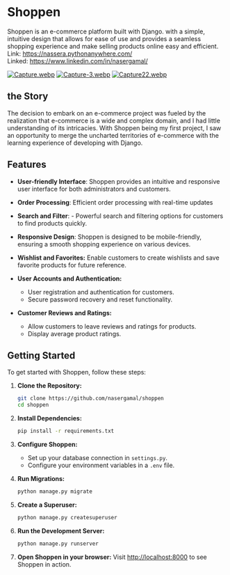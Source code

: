 # Shoppen
Shoppen is an e-commerce platform built with Django. with a simple, intuitive design that allows for ease of use and provides a seamless shopping experience and make selling products online easy and efficient. \
Link: https://nassera.pythonanywhere.com/ \
Linked: https://www.linkedin.com/in/nasergamal/ 

[![Capture.webp](https://i.postimg.cc/nz6xbnJk/Capture.webp)](https://postimg.cc/9RtKy5zR)
[![Capture-3.webp](https://i.postimg.cc/hj0LNtTF/Capture-3.webp)](https://postimg.cc/wy7RmHwF)
[![Capture22.webp](https://i.postimg.cc/KjzMVrmL/Capture22.webp)](https://postimg.cc/njyr9mjc)

## the Story
The decision to embark on an e-commerce project was fueled by the realization that e-commerce is a wide and complex domain, and I had little understanding of its intricacies. With Shoppen being my first project, I saw an opportunity to merge the uncharted territories of e-commerce with the learning experience of developing with Django.
## Features
- **User-friendly Interface**: Shoppen provides an intuitive and responsive user interface for both administrators and customers.
- **Order Processing**: Efficient order processing with real-time updates

- **Search and Filter**: - Powerful search and filtering options for customers to find products quickly.

- **Responsive Design**: Shoppen is designed to be mobile-friendly, ensuring a smooth shopping experience on various devices.

- **Wishlist and Favorites:** Enable customers to create wishlists and save favorite products for future reference.

- **User Accounts and Authentication:**
   - User registration and authentication for customers.
   - Secure password recovery and reset functionality.

- **Customer Reviews and Ratings:** 
   - Allow customers to leave reviews and ratings for products.
   - Display average product ratings.


## Getting Started

To get started with Shoppen, follow these steps:

1. **Clone the Repository:**
   ```bash
   git clone https://github.com/nasergamal/shoppen
   cd shoppen
   ```

2. **Install Dependencies:**
   ```bash
   pip install -r requirements.txt
   ```

3. **Configure Shoppen:**
   - Set up your database connection in `settings.py`.
   - Configure your environment variables in a `.env` file.

4. **Run Migrations:**
   ```bash
   python manage.py migrate
   ```

5. **Create a Superuser:**
   ```bash
   python manage.py createsuperuser
   ```

6. **Run the Development Server:**
   ```bash
   python manage.py runserver
   ```

7. **Open Shoppen in your browser:**
   Visit [http://localhost:8000](http://localhost:8000) to see Shoppen in action.
